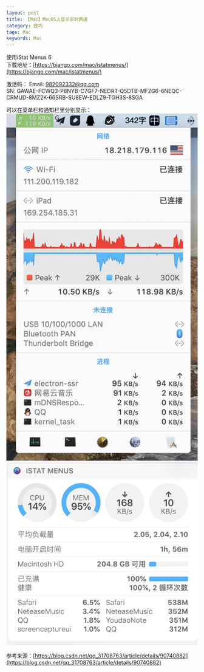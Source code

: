 ```yaml
---
layout: post
title: 【Mac】MacOS上显示实时网速
category: 技巧
tags: Mac
keywords: Mac
---
```

  
使用iStat Menus 6  
下载地址：[https://bjango.com/mac/istatmenus/](https://bjango.com/mac/istatmenus/)

激活码：
Email: 982092332@qq.com   
SN: GAWAE-FCWQ3-P8NYB-C7GF7-NEDRT-Q5DTB-MFZG6-6NEQC-CRMUD-8MZ2K-66SRB-SU8EW-EDLZ9-TGH3S-8SGA 

可以在菜单栏和通知栏里分别显示：
![图1](/assets/img/skill/istat_1.png)
![图2](/assets/img/skill/istat_2.png)


参考来源：[https://blog.csdn.net/qq_31708763/article/details/90740882](https://blog.csdn.net/qq_31708763/article/details/90740882)